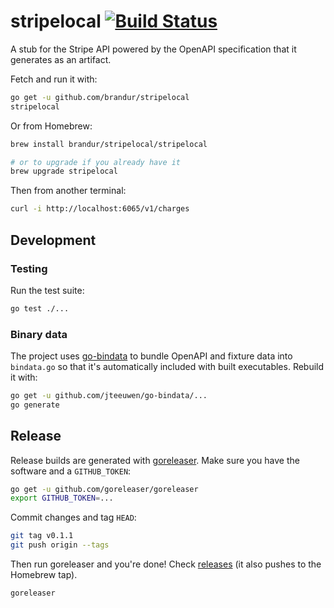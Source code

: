 # stripelocal [![Build Status](https://travis-ci.org/brandur/stripelocal.svg?branch=master)](https://travis-ci.org/brandur/stripelocal)

A stub for the Stripe API powered by the OpenAPI specification that it
generates as an artifact.

Fetch and run it with:

``` sh
go get -u github.com/brandur/stripelocal
stripelocal
```

Or from Homebrew:

``` sh
brew install brandur/stripelocal/stripelocal

# or to upgrade if you already have it
brew upgrade stripelocal
```

Then from another terminal:

``` sh
curl -i http://localhost:6065/v1/charges
```

## Development

### Testing

Run the test suite:

``` sh
go test ./...
```

### Binary data

The project uses [go-bindata] to bundle OpenAPI and fixture data into
`bindata.go` so that it's automatically included with built executables.
Rebuild it with:

``` sh
go get -u github.com/jteeuwen/go-bindata/...
go generate
```

## Release

Release builds are generated with [goreleaser]. Make sure you have the software
and a `GITHUB_TOKEN`:

``` sh
go get -u github.com/goreleaser/goreleaser
export GITHUB_TOKEN=...
```

Commit changes and tag `HEAD`:

``` sh
git tag v0.1.1
git push origin --tags
```

Then run goreleaser and you're done! Check [releases] (it also pushes to the
Homebrew tap).

``` sh
goreleaser
```

[go-bindata]: https://github.com/jteeuwen/go-bindata
[goreleaser]: https://github.com/goreleaser/goreleaser
[releases]: https://github.com/brandur/stripelocal/releases

<!--
# vim: set tw=79:
-->
